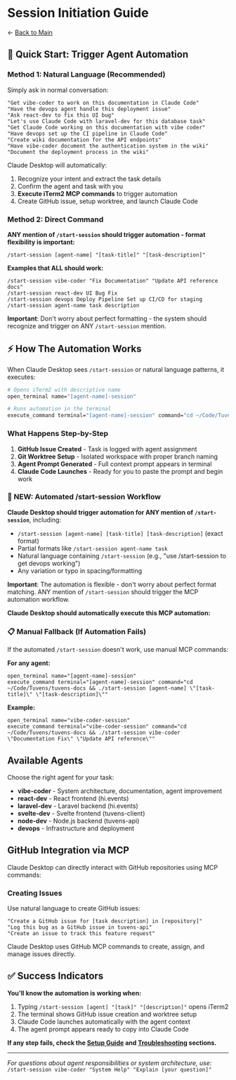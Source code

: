 # Session Initiation Guide

← [Back to Main](./README.md)

## 🚀 Quick Start: Trigger Agent Automation

### Method 1: Natural Language (Recommended)
Simply ask in normal conversation:
```
"Get vibe-coder to work on this documentation in Claude Code"
"Have the devops agent handle this deployment issue"
"Ask react-dev to fix this UI bug"
"Let's use Claude Code with laravel-dev for this database task"
"Get Claude Code working on this documentation with vibe coder"
"Have devops set up the CI pipeline in Claude Code"
"Create wiki documentation for the API endpoints"
"Have vibe-coder document the authentication system in the wiki"
"Document the deployment process in the wiki"
```

Claude Desktop will automatically:
1. Recognize your intent and extract the task details
2. Confirm the agent and task with you
3. **Execute iTerm2 MCP commands** to trigger automation
4. Create GitHub issue, setup worktree, and launch Claude Code

### Method 2: Direct Command
**ANY mention of `/start-session` should trigger automation - format flexibility is important:**

```
/start-session [agent-name] "[task-title]" "[task-description]"
```

**Examples that ALL should work:**
```
/start-session vibe-coder "Fix Documentation" "Update API reference docs"
/start-session react-dev UI Bug Fix
/start-session devops Deploy Pipeline Set up CI/CD for staging
/start-session agent-name task description
```

**Important**: Don't worry about perfect formatting - the system should recognize and trigger on ANY `/start-session` mention.

## ⚡ How The Automation Works

When Claude Desktop sees `/start-session` or natural language patterns, it executes:

```bash
# Opens iTerm2 with descriptive name
open_terminal name="[agent-name]-session"

# Runs automation in the terminal 
execute_command terminal="[agent-name]-session" command="cd ~/Code/Tuvens/tuvens-docs && ./start-session [agent-name] \"[task-title]\" \"[task-description]\""
```

### What Happens Step-by-Step
1. **GitHub Issue Created** - Task is logged with agent assignment
2. **Git Worktree Setup** - Isolated workspace with proper branch naming
3. **Agent Prompt Generated** - Full context prompt appears in terminal
4. **Claude Code Launches** - Ready for you to paste the prompt and begin work

### 🚀 NEW: Automated /start-session Workflow

**Claude Desktop should trigger automation for ANY mention of `/start-session`**, including:
- `/start-session [agent-name] [task-title] [task-description]` (exact format)
- Partial formats like `/start-session agent-name task`
- Natural language containing `/start-session` (e.g., "use /start-session to get devops working")
- Any variation or typo in spacing/formatting

**Important**: The automation is flexible - don't worry about perfect format matching. ANY mention of `/start-session` should trigger the MCP automation workflow.

**Claude Desktop should automatically execute this MCP automation:**

### 📋 Manual Fallback (If Automation Fails)

If the automated `/start-session` doesn't work, use manual MCP commands:

**For any agent:**
```
open_terminal name="[agent-name]-session"
execute_command terminal="[agent-name]-session" command="cd ~/Code/Tuvens/tuvens-docs && ./start-session [agent-name] \"[task-title]\" \"[task-description]\""
```

**Example:**
```
open_terminal name="vibe-coder-session"
execute_command terminal="vibe-coder-session" command="cd ~/Code/Tuvens/tuvens-docs && ./start-session vibe-coder \"Documentation Fix\" \"Update API reference\""
```

## Available Agents

Choose the right agent for your task:

- **vibe-coder** - System architecture, documentation, agent improvement
- **react-dev** - React frontend (hi.events)
- **laravel-dev** - Laravel backend (hi.events)
- **svelte-dev** - Svelte frontend (tuvens-client)
- **node-dev** - Node.js backend (tuvens-api)
- **devops** - Infrastructure and deployment

## GitHub Integration via MCP

Claude Desktop can directly interact with GitHub repositories using MCP commands:

### Creating Issues
Use natural language to create GitHub issues:
```
"Create a GitHub issue for [task description] in [repository]"
"Log this bug as a GitHub issue in tuvens-api"
"Create an issue to track this feature request"
```

Claude Desktop uses GitHub MCP commands to create, assign, and manage issues directly.

## ✅ Success Indicators

**You'll know the automation is working when:**
1. Typing `/start-session [agent] "[task]" "[description]"` opens iTerm2
2. The terminal shows GitHub issue creation and worktree setup
3. Claude Code launches automatically with the agent context
4. The agent prompt appears ready to copy into Claude Code

**If any step fails, check the [Setup Guide](./setup-guide.md) and [Troubleshooting](./troubleshooting.md) sections.**

---

*For questions about agent responsibilities or system architecture, use:*  
`/start-session vibe-coder "System Help" "Explain [your question]"`